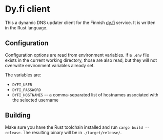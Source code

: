 # Dy.fi client

This a dynamic DNS updater client for the Finnish [dy.fi](https://www.dy.fi/) service.
It is written in the Rust language.

## Configuration

Configuration options are read from environment variables.
If a `.env` file exists in the current working directory, those are also read,
but they will not overwrite environment variables already set.

The variables are:

* `DYFI_USER`
* `DYFI_PASSWORD`
* `DYFI_HOSTNAMES` -- a comma-separated list of hostnames associated with the selected username

## Building

Make sure you have the Rust toolchain installed and run `cargo build --release`.
The resulting binary will be in `./target/release/`.
